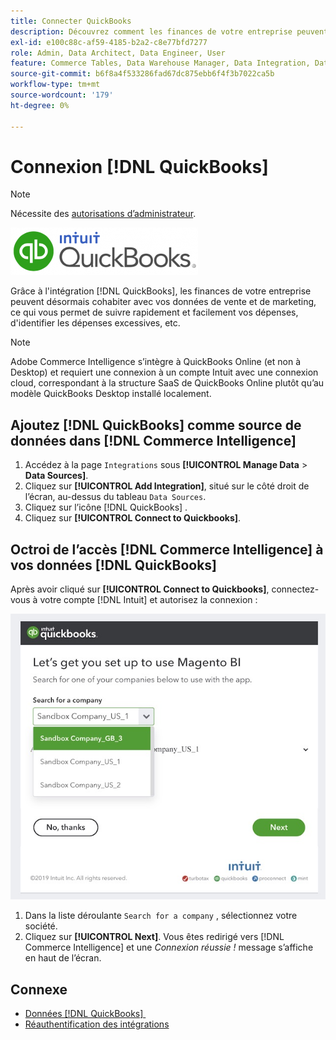 ```yaml
---
title: Connecter QuickBooks
description: Découvrez comment les finances de votre entreprise peuvent désormais s’intégrer à vos données de vente et de marketing, ce qui vous permet de suivre rapidement et facilement vos dépenses, d’identifier les dépenses excessives, etc.
exl-id: e100c88c-af59-4185-b2a2-c8e77bfd7277
role: Admin, Data Architect, Data Engineer, User
feature: Commerce Tables, Data Warehouse Manager, Data Integration, Data Import/Export
source-git-commit: b6f8a4f533286fad67dc875ebb6f4f3b7022ca5b
workflow-type: tm+mt
source-wordcount: '179'
ht-degree: 0%

---
```


# Connexion [!DNL QuickBooks]

>[!NOTE]
>
>Nécessite des [autorisations d’administrateur](../../../administrator/user-management/user-management.md).

![Logo QuickBooks](../../../assets/Quickbooks.png)

Grâce à l&#39;intégration [!DNL QuickBooks], les finances de votre entreprise peuvent désormais cohabiter avec vos données de vente et de marketing, ce qui vous permet de suivre rapidement et facilement vos dépenses, d&#39;identifier les dépenses excessives, etc.

>[!NOTE]
>
>Adobe Commerce Intelligence s’intègre à QuickBooks Online (et non à Desktop) et requiert une connexion à un compte Intuit avec une connexion cloud, correspondant à la structure SaaS de QuickBooks Online plutôt qu’au modèle QuickBooks Desktop installé localement.

## Ajoutez [!DNL QuickBooks] comme source de données dans [!DNL Commerce Intelligence]

1. Accédez à la page `Integrations` sous **[!UICONTROL Manage Data** > **Data Sources]**.
1. Cliquez sur **[!UICONTROL Add Integration]**, situé sur le côté droit de l’écran, au-dessus du tableau `Data Sources`.
1. Cliquez sur l’icône [!DNL QuickBooks] .
1. Cliquez sur **[!UICONTROL Connect to Quickbooks]**.

## Octroi de l’accès [!DNL Commerce Intelligence] à vos données [!DNL QuickBooks]

Après avoir cliqué sur **[!UICONTROL Connect to Quickbooks]**, connectez-vous à votre compte [!DNL Intuit] et autorisez la connexion :

![Page d’intégration QuickBooks App Store](../../../assets/QuickBooks_App_Store_1.jpg)

1. Dans la liste déroulante `Search for a company` , sélectionnez votre société.
1. Cliquez sur **[!UICONTROL Next]**. Vous êtes redirigé vers [!DNL Commerce Intelligence] et une *Connexion réussie !* message s’affiche en haut de l’écran.

## Connexe

* [Données  [!DNL QuickBooks] &#x200B;](../integrations/quickbooks-data.md)
* [Réauthentification des intégrations](https://experienceleague.adobe.com/docs/commerce-knowledge-base/kb/how-to/mbi-reauthenticating-integrations.html)
